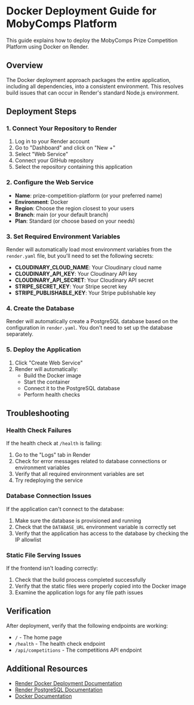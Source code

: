 # Docker Deployment Guide for MobyComps Platform

This guide explains how to deploy the MobyComps Prize Competition Platform using Docker on Render.

## Overview

The Docker deployment approach packages the entire application, including all dependencies, into a consistent environment. This resolves build issues that can occur in Render's standard Node.js environment.

## Deployment Steps

### 1. Connect Your Repository to Render

1. Log in to your Render account
2. Go to "Dashboard" and click on "New +"
3. Select "Web Service"
4. Connect your GitHub repository
5. Select the repository containing this application

### 2. Configure the Web Service

- **Name**: prize-competition-platform (or your preferred name)
- **Environment**: Docker
- **Region**: Choose the region closest to your users
- **Branch**: main (or your default branch)
- **Plan**: Standard (or choose based on your needs)

### 3. Set Required Environment Variables

Render will automatically load most environment variables from the `render.yaml` file, but you'll need to set the following secrets:

- **CLOUDINARY_CLOUD_NAME**: Your Cloudinary cloud name
- **CLOUDINARY_API_KEY**: Your Cloudinary API key
- **CLOUDINARY_API_SECRET**: Your Cloudinary API secret
- **STRIPE_SECRET_KEY**: Your Stripe secret key
- **STRIPE_PUBLISHABLE_KEY**: Your Stripe publishable key

### 4. Create the Database

Render will automatically create a PostgreSQL database based on the configuration in `render.yaml`. You don't need to set up the database separately.

### 5. Deploy the Application

1. Click "Create Web Service"
2. Render will automatically:
   - Build the Docker image
   - Start the container
   - Connect it to the PostgreSQL database
   - Perform health checks

## Troubleshooting

### Health Check Failures

If the health check at `/health` is failing:

1. Go to the "Logs" tab in Render
2. Check for error messages related to database connections or environment variables
3. Verify that all required environment variables are set
4. Try redeploying the service

### Database Connection Issues

If the application can't connect to the database:

1. Make sure the database is provisioned and running
2. Check that the `DATABASE_URL` environment variable is correctly set
3. Verify that the application has access to the database by checking the IP allowlist

### Static File Serving Issues

If the frontend isn't loading correctly:

1. Check that the build process completed successfully
2. Verify that the static files were properly copied into the Docker image
3. Examine the application logs for any file path issues

## Verification

After deployment, verify that the following endpoints are working:

- `/` - The home page
- `/health` - The health check endpoint
- `/api/competitions` - The competitions API endpoint

## Additional Resources

- [Render Docker Deployment Documentation](https://render.com/docs/docker)
- [Render PostgreSQL Documentation](https://render.com/docs/databases)
- [Docker Documentation](https://docs.docker.com/)